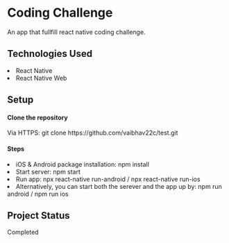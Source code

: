 # Coding Challenge
<p>An app that fullfill react native coding challenge.</p>

<h2>Technologies Used</h2>
<li>React Native</li>
<li>React Native Web</li>

<h2>Setup</h2>
<h4>Clone the repository</h4>
<p>Via HTTPS: git clone https://github.com/vaibhav22c/test.git</p>

<h4>Steps</h4>
<li>iOS &amp; Android package installation: npm install</li>
<li>Start server: npm start</li>
<li>Run app: npx react-native run-android / npx react-native run-ios</li>
<li>Alternatively, you can start both the serever and the app up by: npm run android / npm run ios </li>

<h2>Project Status</h2>
<p>Completed</p>

